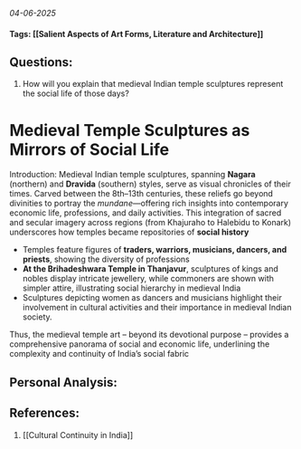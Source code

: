*04-06-2025*
#### Tags: [[Salient Aspects of Art Forms, Literature and Architecture]]


## Questions:

1. How will you explain that medieval Indian temple sculptures represent the social life of those days?

# Medieval Temple Sculptures as Mirrors of Social Life

Introduction: Medieval Indian temple sculptures, spanning **Nagara** (northern) and **Dravida** (southern) styles, serve as visual chronicles of their times. Carved between the 8th–13th centuries, these reliefs go beyond divinities to portray the _mundane_—offering rich insights into contemporary economic life, professions, and daily activities. This integration of sacred and secular imagery across regions (from Khajuraho to Halebidu to Konark) underscores how temples became repositories of **social history**

- Temples feature figures of **traders, warriors, musicians, dancers, and priests**, showing the diversity of professions
- **At the Brihadeshwara Temple in Thanjavur**, sculptures of kings and nobles display intricate jewellery, while commoners are shown with simpler attire, illustrating social hierarchy in medieval India
- Sculptures depicting women as dancers and musicians highlight their involvement in cultural activities and their importance in medieval Indian society.

Thus, the medieval temple art – beyond its devotional purpose – provides a comprehensive panorama of social and economic life, underlining the complexity and continuity of India’s social fabric



## Personal Analysis:


## References:

1. [[Cultural Continuity in India]]